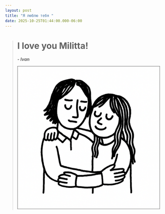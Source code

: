 ```yaml
---
layout: post
title: "Я люблю тебя "
date: 2025-10-25T01:44:00.000-06:00
---
```

> # **I love you Militta!**
>
> ***\- Ivan***
>
> ![](/assets/uploads/chatgpt-image-may-22-2025-carseat-headrest-characters-min.png)

